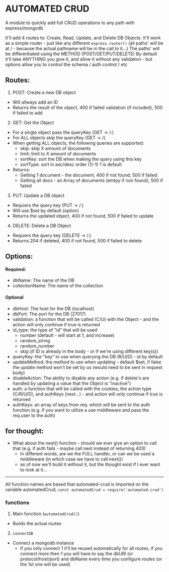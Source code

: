 # AUTOMATED CRUD
A module to quickly add full CRUD operations to any path with express/mongodb

It'll add 4 routes to: Create, Read, Update, and Delete DB Objects.
It'll work as a simple router - just like any different `express.router()` (all paths' will be at / - because the actual pathname will be in the call to it...)
The paths' will be differentiated using the METHOD (POST/GET/PUT/DELETE)
By default it'll take ANYTHING you give it, and allow it without any validation - but options allow you to control the schema / auth control / etc


## Routes:
1. POST: Create a new DB object
  - Will allways add an ID
  - Returns the result of the object, 400 if failed validation (if included), 500 if failed to add

2. GET: Get the Object
  - For a single object pass the queryKey (GET -> /:<key>)
  - For ALL objects skip the queryKey (GET -> /)
  - When getting ALL objects, the following queries are supported:
    - skip: skip X amount of documents
    - limit: limit to X amount of documents
    - sortKey: sort the DB when making the query using this key
    - sortType: sort in asc/desc order (1/-1) 1 is default
  - Returns:
    - Getting 1 document - the document, 400 if not found, 500 if failed
    - Getting all docs - an Array of documents (emtpy if non found), 500 if failed

3. PUT: Update a DB object
  - Requiers the query key (PUT -> /:<key>) 
  - Will use $set by default (option)
  - Returns the updated object, 400 if not found, 500 if failed to update

4. DELETE: Delete a DB Object 
  - Requiers the query key (DELETE -> /:<key>)
  - Returns 204 if deleted, 400 if not found, 500 if failed to delete

## Options:
#### Required:
  - dbName: The name of the DB
  - collectionName: The name of the collection
#### Optional
  - dbHost: The host for the DB (localhost)
  - dbPort: The port for the DB (27017)
  - validation: a function that will be called (C/U) with the Object - and the action will only continue if true is returned
  - id_type: the type of "id" that will be used 
    - number (default - will start at 1, and increase)
    - random_string
    - random_number
    - skip (if ID is already in the body - or if we're using different key(s))
  - queryKey: the "key" to use when querying the DB (R/U/D) - id by default
  - updateMethod: the method to use when updating - default $set, if false the update method won't be set by us (would need to be sent in request body)
  - disableAction: The ability to disable any action (e.g. if delete's are handled by updating a value that the Object is "inactive")
  - auth: a function that will be called with the cookies, the action type (C/R/U/D), and authKeys (next...) - and action will only continue if true is returned
  - authKeys: an array of keys from req.<key> which will be sent to the auth function (e.g. if you want to utilize a use middleware and pass the req.user to the auth) 
  
  
## for thought:
  - What about the next() function - should we ever give an option to call that (e.g. if auth fails - maybe call next instead of returning 403)
    - In different words, are we the FULL handler, or can we be used a middleware (in which case we have to call next())
    - as of now we'll build it without it, but the thought exist if I ever want to look at it...


---
All function names are based that automated-crud is imported on the variable automatedCrud, 
```const automatedCrud = require('automated-crud')```
### functions 
1. Main function (```automatedCrud()```)
  - Builds the actual routes
<!-- 2. ```setGlobalOptions``` 
  - Sets options that will be used across the board -->
2. ```connectDB```
  - Connect a mongodb instance
    - if you only connect 1 it'll be reused automatically for all routes, if you connect more then 1 you will have to say the dbURI (or protocol/host/port) and dbName every time you configure routes (or the 1st one will be used)
